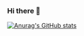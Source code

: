 ### Hi there 👋
[![Anurag's GitHub stats](https://github-readme-stats.vercel.app/api?username=takikunxo)](https://github.com/anuraghazra/github-readme-stats)

<!--
**takikunxo/takikunxo** is a ✨ _special_ ✨ repository because its `README.md` (this file) appears on your GitHub profile.

Here are some ideas to get you started:

- 🔭 I’m currently working on ...
- 🌱 I’m currently learning ...
- 👯 I’m looking to collaborate on ...
- 🤔 I’m looking for help with ...
- 💬 Ask me about ...
- 📫 How to reach me: ...
- 😄 Pronouns: ...
- ⚡ Fun fact: ...
-->
